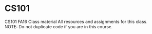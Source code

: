 # CS101
CS101 FA16 Class material
All resources and assignments for this class.
NOTE: Do not duplicate code if you are in this course.
